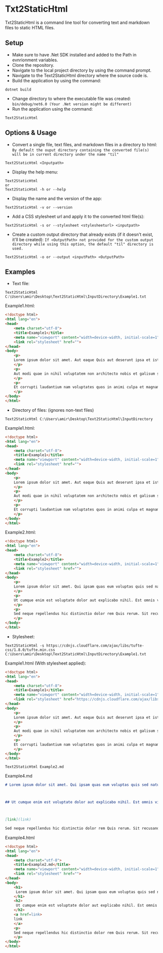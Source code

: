 # Txt2StaticHtml

Txt2StaticHtml is a command line tool for converting text and markdown files to static HTML files. 

## Setup

- Make sure to have .Net SDK installed and added to the Path in evnrionment variables.
- Clone the repository.
- Navigate to the local project directory by using the command prompt.
- Navigate to the Text2StaticHtml directory where the source code is.
- Build the application by using the command:
```
dotnet build
```
- Change directory to where the executable file was created: `bin/debug/net6.0 (Your .Net version might be different)`
- Run the application using the command:
```
Text2StaticHtml
```

## Options & Usage

- Convert a single file, text files, and markdown files in a directory to html: `By default the ouput directory containing the converted file(s) will be in current directory under the name "til"`
```
Text2StaticHtml <Inputpath>
```
- Display the help menu:
```
Text2StaticHtml
or
Text2StaticHtml -h or --help
```
- Display the name and the version of the app:
```
Text2StaticHtml -v or --version
```
- Add a CSS stylesheet url and apply it to the converted html file(s):
```
Text2StaticHtml -s or --stylesheet <stylesheeturl> <inputpath>
```
- Create a custom output directory that already exists (if it doesn't exist, it'll be created): `If <OutputPath> not provided for the custom output directory while using this option, the default "til" directory is used.`
```
Text2StaticHtml -o or --output <inputPath> <OutputPath>
```

## Examples
- Text file:
```
Text2StaticHtml C:\Users\amir\Desktop\Text2StaticHtml\InputDirectory\Example1.txt
```
Example1.html:
```html
<!doctype html>
<html lang="en">
<head>
	<meta charset="utf-8">
	<title>Example1</title>
	<meta name="viewport" content="width=device-width, initial-scale=1">
	<link rel="stylesheet" href="">
</head>
<body>
	<p>
	Lorem ipsum dolor sit amet. Aut eaque Quis aut deserunt ipsa et iste cumque in beatae culpa ut architecto consequatur qui numquam dolorem aut magnam assumenda. Id eligendi laudantium eum atque sint sit cumque possimus eos quaerat sunt non architecto commodi et fugit excepturi ut harum animi? Non rerum tenetur eum quaerat aliquid a explicabo quaerat At rerum dolor ab aliquid itaque.
	</p>
	<p>
	Aut modi quae in nihil voluptatem non architecto nobis et galisum saepe et dolorem voluptate est eligendi molestias. Non beatae eius et vero dicta ut esse impedit rem quis excepturi.
	</p>
	<p>
	Et corrupti laudantium nam voluptates quos in animi culpa et magnam officiis sit delectus error et omnis rerum vel dolorem ipsam? Id eligendi consequatur sit ipsa similique qui excepturi earum est nostrum voluptatum. Et veritatis eligendi et odit magnam aut velit voluptas non molestiae iste hic nisi soluta aut omnis aperiam ut dolores dolor!
	</p>
</body>
</html>
```
- Directory of files: (ignores non-text files)
```
Text2StaticHtml C:\Users\amir\Desktop\Text2StaticHtml\InputDirectory
```
Example1.html:
```html
<!doctype html>
<html lang="en">
<head>
	<meta charset="utf-8">
	<title>Example1</title>
	<meta name="viewport" content="width=device-width, initial-scale=1">
	<link rel="stylesheet" href="">
</head>
<body>
	<p>
	Lorem ipsum dolor sit amet. Aut eaque Quis aut deserunt ipsa et iste cumque in beatae culpa ut architecto consequatur qui numquam dolorem aut magnam assumenda. Id eligendi laudantium eum atque sint sit cumque possimus eos quaerat sunt non architecto commodi et fugit excepturi ut harum animi? Non rerum tenetur eum quaerat aliquid a explicabo quaerat At rerum dolor ab aliquid itaque.
	</p>
	<p>
	Aut modi quae in nihil voluptatem non architecto nobis et galisum saepe et dolorem voluptate est eligendi molestias. Non beatae eius et vero dicta ut esse impedit rem quis excepturi.
	</p>
	<p>
	Et corrupti laudantium nam voluptates quos in animi culpa et magnam officiis sit delectus error et omnis rerum vel dolorem ipsam? Id eligendi consequatur sit ipsa similique qui excepturi earum est nostrum voluptatum. Et veritatis eligendi et odit magnam aut velit voluptas non molestiae iste hic nisi soluta aut omnis aperiam ut dolores dolor!
	</p>
</body>
</html>
```
Example2.html:
```html
<!doctype html>
<html lang="en">
<head>
	<meta charset="utf-8">
	<title>Example2</title>
	<meta name="viewport" content="width=device-width, initial-scale=1">
	<link rel="stylesheet" href="">
</head>
<body>
	<p>
	Lorem ipsum dolor sit amet. Qui ipsam quas eum voluptas quis sed natus rerum. Ut modi consequatur id corporis quisquam vel quia esse non cumque nemo. Eos vero nostrum aut repudiandae molestiae et sint aliquam! Eos cumque praesentium vel sint exercitationem sed magnam autem sit quidem voluptatem et fuga doloremque.
	</p>
	<p>
	Ut cumque enim est voluptate dolor aut explicabo nihil. Est omnis vitae qui molestias magnam eos iure dolorum eos repellendus repellat et magnam optio? Et perferendis quasi ea voluptatem adipisci quo architecto porro! Et ipsum minus et quae consequuntur et similique veritatis et deserunt molestias qui corporis distinctio rem voluptas enim!
	</p>
	<p>
	Sed neque repellendus hic distinctio dolor rem Quis rerum. Sit recusandae accusamus ut laborum ipsam ut aliquid sint. Sed dolor animi vel deserunt velit et galisum molestiae vel labore quaerat id distinctio aliquid.
	</p>
</body>
</html>
```
- Stylesheet:
```
Text2StaticHtml -s https://cdnjs.cloudflare.com/ajax/libs/tufte-css/1.8.0/tufte.min.css C:\Users\amir\Desktop\Text2StaticHtml\InputDirectory\Example1.txt
```
Example1.html (With stylesheet applied):
```html
<!doctype html>
<html lang="en">
<head>
	<meta charset="utf-8">
	<title>Example1</title>
	<meta name="viewport" content="width=device-width, initial-scale=1">
	<link rel="stylesheet" href="https://cdnjs.cloudflare.com/ajax/libs/tufte-css/1.8.0/tufte.min.css">
</head>
<body>
	<p>
	Lorem ipsum dolor sit amet. Aut eaque Quis aut deserunt ipsa et iste cumque in beatae culpa ut architecto consequatur qui numquam dolorem aut magnam assumenda. Id eligendi laudantium eum atque sint sit cumque possimus eos quaerat sunt non architecto commodi et fugit excepturi ut harum animi? Non rerum tenetur eum quaerat aliquid a explicabo quaerat At rerum dolor ab aliquid itaque.
	</p>
	<p>
	Aut modi quae in nihil voluptatem non architecto nobis et galisum saepe et dolorem voluptate est eligendi molestias. Non beatae eius et vero dicta ut esse impedit rem quis excepturi.
	</p>
	<p>
	Et corrupti laudantium nam voluptates quos in animi culpa et magnam officiis sit delectus error et omnis rerum vel dolorem ipsam? Id eligendi consequatur sit ipsa similique qui excepturi earum est nostrum voluptatum. Et veritatis eligendi et odit magnam aut velit voluptas non molestiae iste hic nisi soluta aut omnis aperiam ut dolores dolor!
	</p>
</body>
</html>
```
```
Text2StaticHtml Example2.md
```
Example4.md
```md 
# Lorem ipsum dolor sit amet. Qui ipsam quas eum voluptas quis sed natus rerum. Ut modi consequatur id corporis quisquam vel quia esse non cumque nemo. Eos vero nostrum aut repudiandae molestiae et sint aliquam! Eos cumque praesentium vel sint exercitationem sed magnam autem sit quidem voluptatem et fuga doloremque.



## Ut cumque enim est voluptate dolor aut explicabo nihil. Est omnis vitae qui molestias magnam eos iure dolorum eos repellendus repellat et magnam optio? Et perferendis quasi ea voluptatem adipisci quo architecto porro! Et ipsum minus et quae consequuntur et similique veritatis et deserunt molestias qui corporis distinctio rem voluptas enim!



[link](link)

Sed neque repellendus hic distinctio dolor rem Quis rerum. Sit recusandae accusamus ut laborum ipsam ut aliquid sint. Sed dolor animi vel deserunt velit et galisum molestiae vel labore quaerat id distinctio aliquid.
```
Example4.html
```html
<!doctype html>
<html lang="en">
<head>
	<meta charset="utf-8">
	<title>Example2.md</title>
	<meta name="viewport" content="width=device-width, initial-scale=1">
	<link rel="stylesheet" href="">
</head>
<body>
	<h1>
	 Lorem ipsum dolor sit amet. Qui ipsam quas eum voluptas quis sed natus rerum. Ut modi consequatur id corporis quisquam vel quia esse non cumque nemo. Eos vero nostrum aut repudiandae molestiae et sint aliquam! Eos cumque praesentium vel sint exercitationem sed magnam autem sit quidem voluptatem et fuga doloremque.
	</h1>
	<h2>
	 Ut cumque enim est voluptate dolor aut explicabo nihil. Est omnis vitae qui molestias magnam eos iure dolorum eos repellendus repellat et magnam optio? Et perferendis quasi ea voluptatem adipisci quo architecto porro! Et ipsum minus et quae consequuntur et similique veritatis et deserunt molestias qui corporis distinctio rem voluptas enim!
	</h2>
	<a href=link>
	link
	</a>
	<p>
	Sed neque repellendus hic distinctio dolor rem Quis rerum. Sit recusandae accusamus ut laborum ipsam ut aliquid sint. Sed dolor animi vel deserunt velit et galisum molestiae vel labore quaerat id distinctio aliquid.
	</p>
</body>
</html>
```
